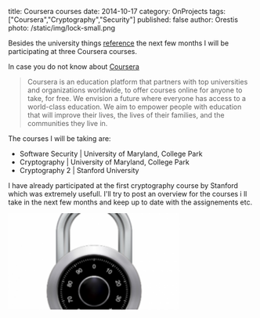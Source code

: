 title: Coursera courses
date: 2014-10-17
category: OnProjects 
tags: ["Coursera","Cryptography","Security"]
published: false
author: Orestis
photo: /static/img/lock-small.png


Besides the university things [reference](../university/) the next few months I will be participating at three Coursera courses.

In case you do not know about [Coursera](https://www.coursera.org/)
> Coursera is an education platform that partners with top universities and organizations worldwide, to offer courses online for anyone to take, for free.
> We envision a future where everyone has access to a world-class education. We aim to empower people with education that will improve their lives, the lives of their families, and the communities they live in.

The courses I will be taking are:

+ Software Security | University of Maryland, College Park
+ Cryptography | University of Maryland, College Park
+ Cryptography 2 | Stanford University

I have already participated at the first cryptography course by Stanford which was extremely usefull. I'll try to post an overview for the courses i ll take in the next few months and keep up to date with the assignements etc.

<a href="/static/img/lock-small.png"><img src="/static/img/lock-small.png" width="350"></a>
